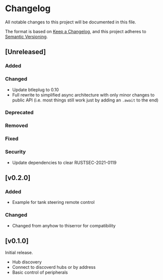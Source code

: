# Changelog
All notable changes to this project will be documented in this file.

The format is based on [Keep a Changelog](https://keepachangelog.com/en/1.0.0/),
and this project adheres to [Semantic Versioning](https://semver.org/spec/v2.0.0.html).

## [Unreleased]
### Added

### Changed
* Update btleplug to 0.10
* Full rewrite to simplified async architecture with only minor changes to
public API (i.e. most things still work just by adding an `.await` to the end)

### Deprecated

### Removed

### Fixed

### Security
* Update dependencies to clear RUSTSEC-2021-0119

## [v0.2.0]
### Added
* Example for tank steering remote control

### Changed
* Changed from anyhow to thiserror for compatibility

## [v0.1.0]
Initial release.
* Hub discovery
* Connect to discoverd hubs or by address
* Basic control of peripherals
